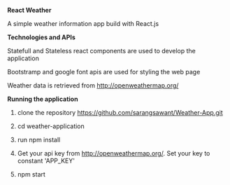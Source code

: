 **React Weather**

A simple weather information app build with React.js

**Technologies and APIs**

Statefull and Stateless react components are used to develop the application

Bootstramp and google font apis are used for styling the web page

Weather data is retrieved from http://openweathermap.org/


**Running the application**

 1. clone the repository https://github.com/sarangsawant/Weather-App.git
 
 2. cd weather-application
 
 3. run npm install
 
 4. Get your api key from http://openweathermap.org/. Set your key to constant 'APP_KEY'
 
 5. npm start
